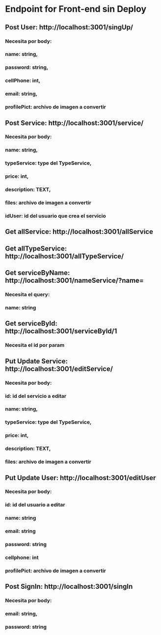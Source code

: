 # Endpoint for Front-end sin Deploy

## Post User: http://localhost:3001/singUp/
###    Necesita por body:
###    name: string,
###    password: string,
###    cellPhone: int,
###    email: string,
###    profilePict: archivo de imagen a convertir

## Post Service: http://localhost:3001/service/ 
###   Necesita por body:
###    name: string,
###    typeService: type del TypeService,
###    price: int,
###    description: TEXT,
###    files: archivo de imagen a convertir
###    idUser: id del usuario que crea el servicio

## Get allService: http://localhost:3001/allService

## Get allTypeService: http://localhost:3001/allTypeService/
###
## Get serviceByName: http://localhost:3001/nameService/?name=
###    Necesita el query:
###    name: string

## Get serviceById: http://localhost:3001/serviceById/1
###    Necesita el id por param

## Put Update Service: http://localhost:3001/editService/
###    Necesita por body:
###    id: id del servicio a editar
###    name: string,
###    typeService: type del TypeService,
###    price: int,
###    description: TEXT,
###    files: archivo de imagen a convertir

## Put Update User: http://localhost:3001/editUser
###    Necesita por body:
###    id: id  del usuario a editar
###    name: string
###    email: string
###    password: string
###    cellphone: int
###    profilePict: archivo de imagen a convertir

## Post SignIn: http://localhost:3001/singIn
###    Necesita por body:
###    email: string,
###    password: string